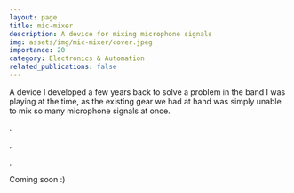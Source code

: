 ```yaml
---
layout: page
title: mic-mixer
description: A device for mixing microphone signals
img: assets/img/mic-mixer/cover.jpeg
importance: 20
category: Electronics & Automation
related_publications: false
---
```


A device I developed a few years back to solve a problem in the band I was
playing at the time, as the existing gear we had at hand was simply unable to
mix so many microphone signals at once.

.

.

.

Coming soon :)
